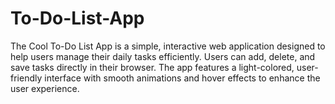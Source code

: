 # To-Do-List-App
The Cool To-Do List App is a simple, interactive web application designed to help users manage their daily tasks efficiently. Users can add, delete, and save tasks directly in their browser. The app features a light-colored, user-friendly interface with smooth animations and hover effects to enhance the user experience.
